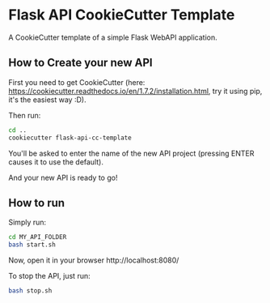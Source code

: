 # Flask API CookieCutter Template
A CookieCutter template of a simple Flask WebAPI application.

## How to Create your new API

First you need to get CookieCutter (here: https://cookiecutter.readthedocs.io/en/1.7.2/installation.html, try it using pip, it's the easiest way :D).

Then run:
```bash
cd ..
cookiecutter flask-api-cc-template
```

You'll be asked to enter the name of the new API project (pressing ENTER causes it to use the default).

And your new API is ready to go!

## How to run

Simply run:

```bash
cd MY_API_FOLDER
bash start.sh
```
Now, open it in your browser http://localhost:8080/

To stop the API, just run:

```bash
bash stop.sh
```
